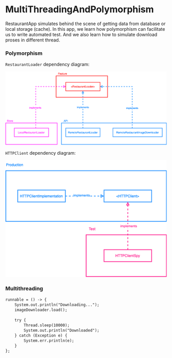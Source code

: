 # MultiThreadingAndPolymorphism

RestaurantApp simulates behind the scene of getting data from database or local storage (cache). In this app, we learn how polymorphism can facilitate us to write automated test. And we also learn how to simulate download proses in different thread.

### Polymorphism
`RestaurantLoader` dependency diagram:

![RestaurantLoader](RestaurantLoader.png)

`HTTPClient` dependency diagram:

![HTTPClient](HTTPClient.png)

### Multithreading
```
runnable = () -> {
    System.out.println("Downloading...");
    imageDownloader.load();

    try {
        Thread.sleep(10000);
        System.out.println("Downloaded");
    } catch (Exception e) {
        System.err.println(e);
    }
};
```
